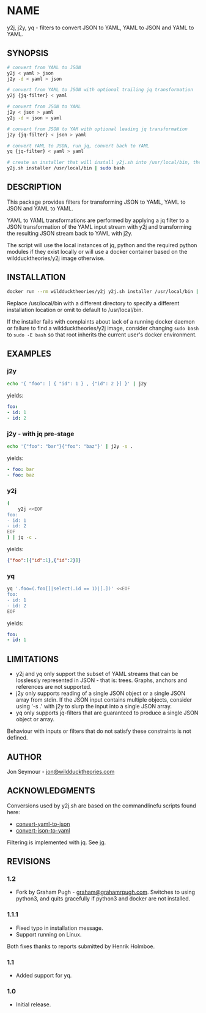 # NAME

y2j, j2y, yq - filters to convert JSON to YAML, YAML to JSON and YAML to YAML.

## SYNOPSIS

```bash
# convert from YAML to JSON
y2j < yaml > json
j2y -d < yaml > json

# convert from YAML to JSON with optional trailing jq transformation
y2j {jq-filter} < yaml

# convert from JSON to YAML
j2y < json > yaml
y2j -d < json > yaml

# convert from JSON to YAM with optional leading jq transformation
j2y {jq-filter} < json > yaml

# convert YAML to JSON, run jq, convert back to YAML
yq {jq-filter} < yaml > yaml

# create an installer that will install y2j.sh into /usr/local/bin, then run that script with bash
y2j.sh installer /usr/local/bin | sudo bash
```

## DESCRIPTION

This package provides filters for transforming JSON to YAML, YAML to JSON and YAML to YAML.

YAML to YAML transformations are performed by applying a jq filter to a JSON transformation
of the YAML input stream with y2j and transforming the resulting JSON stream back to YAML with j2y.

The script will use the local instances of jq, python and the required python modules if they exist locally
or will use a docker container based on the wildducktheories/y2j image otherwise.

## INSTALLATION

```bash
docker run --rm wildducktheories/y2j y2j.sh installer /usr/local/bin | sudo bash
```

Replace /usr/local/bin with a different directory to specify a different installation location or omit to
default to /usr/local/bin.

If the installer fails with complaints about lack of a running docker daemon or failure to find a wildducktheories/y2j image, consider changing ```sudo bash``` to ```sudo -E bash``` so that root inherits the current user's docker environment.

## EXAMPLES

### j2y

```bash
echo '{ "foo": [ { "id": 1 } , {"id": 2 }] }' | j2y
```

yields:

```yaml
foo:
- id: 1
- id: 2
```

### j2y - with jq pre-stage

```bash
echo '{"foo": "bar"}{"foo": "baz"}' | j2y -s .
```

yields:

```yaml
- foo: bar
- foo: baz
```

### y2j

```bash
(
    y2j <<EOF
foo:
- id: 1
- id: 2
EOF
) | jq -c .
```

yields:

```json
{"foo":[{"id":1},{"id":2}]}
```

### yq

```bash
yq '.foo=(.foo[]|select(.id == 1)|[.])' <<EOF
foo:
- id: 1
- id: 2
EOF
```

yields:

```yaml
foo:
- id: 1
```

## LIMITATIONS

* y2j and yq only support the subset of YAML streams that can be losslessly represented in JSON - that is: trees. Graphs, anchors and references are not supported.
* j2y only supports reading of a single JSON object or a single JSON array from stdin. If the JSON input contains
multiple objects, consider using '-s .' with j2y to slurp the input into a single JSON array.
* yq only supports jq-filters that are guaranteed to produce a single JSON object or array.

Behaviour with inputs or filters that do not satisfy these constraints is not defined.

## AUTHOR

Jon Seymour - jon@wildducktheories.com

## ACKNOWLEDGMENTS

Conversions used by y2j.sh are based on the commandlinefu scripts found here:

* [convert-yaml-to-json](https://www.commandlinefu.com/commands/view/12218/convert-yaml-to-json)
* [convert-json-to-yaml](https://www.commandlinefu.com/commands/view/12219/convert-json-to-yaml)

Filtering is implemented with jq. See [jq](https://stedolan.github.io/jq/).

## REVISIONS

### 1.2

* Fork by Graham Pugh - graham@grahamrpugh.com. Switches to using python3, and quits gracefully if python3 and docker are not installed.

### 1.1.1

* Fixed typo in installation message.
* Support running on Linux.

Both fixes thanks to reports submitted by Henrik Holmboe.

### 1.1

* Added support for yq.

### 1.0

* Initial release.
